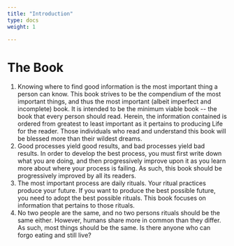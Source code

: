 ```yaml
---
title: "Introduction"
type: docs
weight: 1

---
```


# The Book

1. Knowing where to find good information is the most important thing a person can know. This book strives to be the compendium of the most important things, and thus the most important (albeit imperfect and incomplete) book. It is intended to be the minimum viable book -- the book that every person should read. Herein, the information contained is ordered from greatest to least important as it pertains to producing Life for the reader. Those individuals who read and understand this book will be blessed more than their wildest dreams.
1. Good processes yield good results, and bad processes yield bad results. In order to develop the best process, you must first write down what you are doing, and then progressively improve upon it as you learn more about where your process is failing. As such, this book should be progressively improved by all its readers.
1. The most important process are daily rituals. Your ritual practices produce your future. If you want to produce the best possible future, you need to adopt the best possible rituals. This book focuses on information that pertains to those rituals.
1. No two people are the same, and no two persons rituals should be the same either. However, humans share more in common than they differ. As such, most things should be the same. Is there anyone who can forgo eating and still live?
